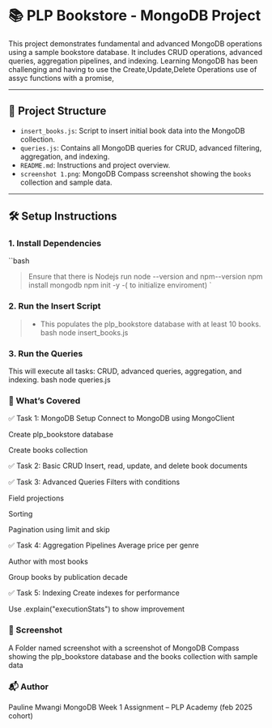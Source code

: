 # 📚 PLP Bookstore - MongoDB Project

This project demonstrates fundamental and advanced MongoDB operations using a sample bookstore database.
 It includes CRUD operations, advanced queries, aggregation pipelines, and indexing.
 Learning MongoDB has been challenging and having to use the Create,Update,Delete Operations 
 use of assyc functions with a promise, 


---

## 🚀 Project Structure

- `insert_books.js`: Script to insert initial book data into the MongoDB collection.
- `queries.js`: Contains all MongoDB queries for CRUD, advanced filtering, aggregation, and indexing.
- `README.md`: Instructions and project overview.
- `screenshot 1.png`: MongoDB Compass screenshot showing the `books` collection and sample data.

---

## 🛠️ Setup Instructions

### 1. Install Dependencies

``bash
> Ensure that there is Nodejs run 
 >node --version and npm--version
 >npm install mongodb
 >npm init -y    -( to initialize enviroment)
`
>
### 2. Run the Insert Script
>- This populates the plp_bookstore database with at least 10 books.
bash
node insert_books.js  

### 3. Run the Queries
This will execute all tasks: CRUD, advanced queries, aggregation, and indexing.
bash
node queries.js

### 🧪 What’s Covered
✅ Task 1: MongoDB Setup
Connect to MongoDB using MongoClient

Create plp_bookstore database

Create books collection

✅ Task 2: Basic CRUD
Insert, read, update, and delete book documents

✅ Task 3: Advanced Queries
Filters with conditions

Field projections

Sorting

Pagination using limit and skip

✅ Task 4: Aggregation Pipelines
Average price per genre

Author with most books

Group books by publication decade

✅ Task 5: Indexing
Create indexes for performance

Use .explain("executionStats") to show improvement

### 📸 Screenshot
A Folder named screenshot with  a screenshot of MongoDB Compass showing the plp_bookstore database and the books collection with sample data

### 📬 Author
Pauline Mwangi
MongoDB Week 1 Assignment – PLP Academy (feb 2025 cohort)

